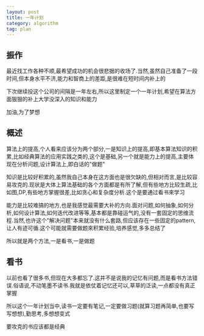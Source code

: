 ```yaml
---
layout: post
title: 一年计划
category: algorithm
tag: plan
---
```


## 振作

最近找工作各种不顺,最希望成功的机会很悲据的收场了.当然,虽然自己准备了一段时间,但本身水平不济,能力和智商上的差距,是很难在短时间内补上的

下次继续投这个公司的间隔是一年左右,所以这里制定一个一年计划,希望在算法方面狠狠的补上大学没深入的知识和能力

加油,为了梦想

## 概述

算法上的提高,个人看来应该分为两个部分,一是知识上的提高,即基本算法知识的积累,比如经典算法的应用实践之类的,这个是基础,另一个就是能力上的提高,主要体现在分析问题,设计算法上,即白话的"做题"

知识是比较好积累的,虽然我自己本身在这方面也是很欠缺的,但相对而言,是比较容易攻克的.现状是大体上算法基础的各个方面都是有所了解,但有些地方比较生疏,比如图,DP,有些地方掌握很差,比如贪心和复杂度分析.这个是要通过看书來学习

能力是比较难搞的地方,也是我感觉最需要大补的方向.面对问题,如何抽象,如何分析,如何设计算法,如何迭代改进等等,基本都是靠碰运气的,没有一套固定的思维流程.当然,也许这个"解决问题"本来就没有什么套路,但应该存在一些固定的pattern,让人有迹可循.这个可能就需要做题來积累经验,培养感觉,多多总结了

所以就是两个方法,一是看书,一是做题

## 看书

以前也看了很多书,但现在大多都忘了.这并不是说我的记忆有问题,而是看书方法错误.俗语说,不动笔墨不读书.我就是依仗着记忆还可以,草草的泛读,一点都没有真正掌握

所以这个一年计划当中,读书一定要有笔记,一定要做习题(就算习题再简单,也要写写想想),勤思考,多想想变式

要攻克的书应该都是经典
